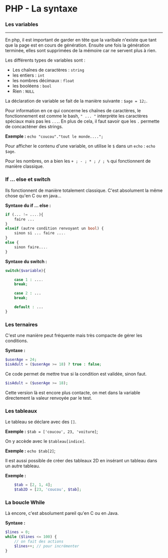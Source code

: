 # PHP - La syntaxe

### Les variables
---
En php, il est important de garder en tête que la varibale n'existe que tant que la page est en cours de génération. 
Ensuite une fois la génération terminée, elles sont supprimées de la mémoire car ne servent plus à rien.

Les différents types de variables sont : 
* Les chaînes de caractères : `string`
* les entiers : `int`
* les nombres décimaux : `float`
* les booléens : `bool`
* Rien : `NULL`

La déclaration de variable se fait de la manière suivante : `$age = 12;`. 

Pour information en ce qui concerne les chaînes de caractères, le fonctionnement est comme le bash, `" ... "` interprète les caractères spéciaux mais pas les ` ... `. 
En plus de cela, il faut savoir que les `.` permette de concacténer des strings. 

**Exemple :** `echo "coucou"."tout le monde....";`

Pour afficher le contenu d'une variable, on utilise le `$` dans un `echo` : `echo $age`. 

Pour les nombres, on a bien les `+ ; - ; * ; / ; %` qui fonctionnent de manière classique.


### If ... else et switch 
Ils fonctionnent de manière totalement classique. C'est absolument la même chose qu'en C ou en java...

**Syntaxe du if ... else :**
```php
if (... != ....){
    faire ...
}
elseif (autre condition renvoyant un bool) {
    sinon si ... faire ....
}
else {
    sinon faire....
}
```

**Syntaxe du switch :**
```php
switch($variable){

    case 1 : ....
    break;

    case 2 : ...
    break;

    default : ...
}
```


### Les ternaires
C'est une manière peut fréquente mais très compacte de gérer les conditions. 

**Syntaxe :**
```php
$userAge = 24;
$isAdult = ($userAge >= 18) ? true : false;
```

Ce code permet de mettre true si la condition est validée, sinon faut.

```php
$isAdult = ($userAge >= 18);
```
Cette version là est encore plus contacte, on met dans la variable directement la valeur renvoyée par le test. 


### Les tableaux
Le tableau se déclare avec des `[]`. 

**Exemple :** `$tab = ['coucou', 23, 'voiture]`;

On y accède avec le `$tableau[indice]`. 

**Exemple :** `echo $tab[2]`;

Il est aussi possible de créer des tableaux 2D en insérant un tableau dans un autre tableau. 

**Exemple :**
```php
    $tab = [2, 1, 4];
    $tab2D = [23, 'coucou', $tab];
```

### La boucle While
Là encore, c'est absolument pareil qu'en C ou en Java. 

**Syntaxe :**
```php
$lines = 0;
while ($lines <= 100) {
    // on fait des actions 
    $lines++; // pour incrémenter
}
```



